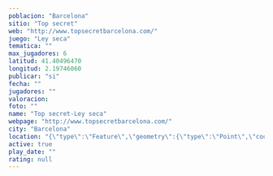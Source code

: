 ```yaml
---
poblacion: "Barcelona"
sitio: "Top secret"
web: "http://www.topsecretbarcelona.com/"
juego: "Ley seca"
tematica: ""
max_jugadores: 6
latitud: 41.40496470
longitud: 2.19746060
publicar: "si"
fecha: ""
jugadores: ""
valoracion: 
foto: ""
name: "Top secret-Ley seca"
webpage: "http://www.topsecretbarcelona.com/"
city: "Barcelona"
location: "{\"type\":\"Feature\",\"geometry\":{\"type\":\"Point\",\"coordinates\":[2.1974606,41.4049647]}}"
active: true
play_date: ""
rating: null
---
```

